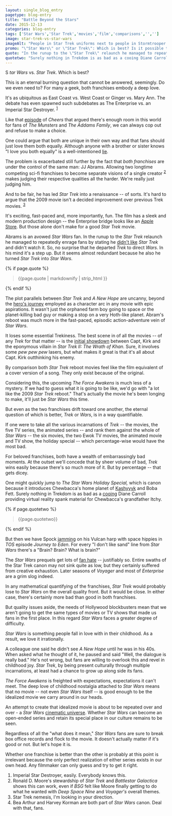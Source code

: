 ```yaml
---
layout: single_blog_entry
pagetype: blog-entry
title: "Battle Beyond the Stars"
date: 2015-12-13
categories: blog-entry
tags: ['Star Wars','Star Trek','movies','film','comparisons','','']
image: star-trek-vs-star-wars
imageAlt: "People in Star Trek uniforms next to people in Stormtrooper costumes."
promo: "\"Star Wars\" or \"Star Trek\": Which is best? Is it possible to even know?"
quote: "In the runup to the \"Star Trek\" relaunch he managed to repeatedly enrage fans by stating he didn't like \"Star Trek\" and didn't watch it."
quotetwo: "Surely nothing in Trekdom is as bad as a cooing Diane Carroll providing virtual reality spank material for Chewbacca's grandfather Itchy."
---  
```

S _tar Wars_ vs. _Star Trek_. Which is best?

This is an eternal burning question that cannot be answered, seemingly. Do we even need to? For many a geek, both franchises embody a deep love.

It's as ubiquitous as East Coast vs. West Coast or Ginger vs. Mary Ann. The debate has even spawned such subdebates as The Enterprise vs. an Imperial Star Destroyer. <sup>[1][1]</sup>

Like that [episode][5] of _Cheers_ that argued there's enough room in this world for fans of _The Munsters_ and _The Addams Family_, we can always cop out and refuse to make a choice.

One could argue that both are unique in their own way and that fans should just love them both equally. Although anyone with a brother or sister knows "I love you both equally" is a well-intentioned [lie][6].

The problem is exacerbated still further by the fact that _both franchises_ are under the control of the same man: JJ Abrams. Allowing two longtime competing sci-fi franchises to become separate visions of a single creator <sup>[2][2]</sup> makes judging their respective qualities all the harder. We're really just judging him.

And to be fair, he has led _Star Trek_ into a renaissance -- of sorts. It's hard to argue that the 2009 movie isn't a decided improvement over previous Trek movies. <sup>[3][3]</sup>

It's exciting, fast-paced and, more importantly, fun. The film has a sleek and modern production design -- the Enterprise bridge looks like an [Apple Store][7]. But those alone don't make for a good _Star Trek_ movie.

Abrams is an avowed _Star Wars_ fan. In the runup to the _Star Trek_ relaunch he managed to repeatedly enrage fans by stating he [didn't like][8] _Star Trek_ and didn't watch it. So, no surprise that he departed _Trek_ to direct _Wars_. In his mind it's a step up. But it seems almost redundant because he also he turned _Star Trek_ into _Star Wars_.

{% if page.quote %}
  <aside class="blog-pullquote">
  <blockquote>{{page.quote | markdownify | strip_html }}</blockquote>
  </aside>
{% endif %}

The plot parallels between _Star Trek_ and _A New Hope_ are uncanny, beyond the [hero's journey][9] employed as a character arc in any movie with epic aspirations. It wasn't just the orphaned farm boy going to space or the planet-killing bad guy or making a stop on a very Hoth-like planet. Abram's reboot was much more in the fast-paced, episodic action-adventure vein of _Star Wars_.

It loses some essential Trekiness. The best scene in of all the movies -- of any _Trek_ for that matter -- is the [initial showdown][15] between Capt, Kirk and the eponymous villain in _Star Trek II: The Wrath of Khan._ Sure, it involves some _pew pew pew_ lasers, but what makes it great is that it's all about Capt. Kirk outthinking his enemy.

By comparison both _Star Trek_ reboot movies feel like the film equivalent of a cover version of a song. They only exist because of the original.

Considering this, the upcoming _The Force Awakens_ is much less of a mystery. If we had to guess what it is going to be like, we'd go with "a lot like the 2009 _Star Trek_ reboot." That's actually the movie he's been longing to make, it'll just be _Star Wars_ this time.

But even as the two franchises drift toward one another, the eternal question of which is better, _Trek_ or _Wars_, is in a way quantifiable.  

If one were to take all the various incarnations of _Trek_ -- the movies, the five TV series, the animated series -- and rank them against the whole of _Star Wars_ -- the six movies, the two Ewok TV movies, the animated movie and TV show, the holiday special -- which percentage-wise would have the most bad.

For beloved franchises, both have a wealth of embarrassingly bad moments. At the outset we'll concede that by sheer volume of bad, _Trek_ wins easily because there's so much more of it. But by percentage -- that gets dicey.

One might quickly jump to _The Star Wars Holiday Special,_ which is canon because it introduces Chewbacca's home planet of [Kashyyyk][11] and Boba Fett. Surely nothing in Trekdom is as bad as a [cooing][10] Diane Carroll providing virtual reality spank material for Chewbacca's grandfather Itchy.

{% if page.quotetwo %}
  <aside class="blog-pullquote">
  <blockquote>{{page.quotetwo}}</blockquote>
  </aside>
{% endif %}

But then we have Spock [jamming][12] on his Vulcan harp with space hippies in _TOS_ episode _Journey to Eden_. For every "I don't like sand" line from _Star Wars_ there's a "Brain? Brain? What is brain?"

The _Star Wars_ prequels get lots of [fan hate][13] -- justifiably so. Entire swaths of the Star Trek canon may not sink quite as low, but they certainly suffered from creative exhaustion. Later seasons of _Voyager_ and most of _Enterprise_ are a grim slog indeed.

In any mathematical quantifying of the franchises, _Star Trek_ would probably lose to _Star Wars_ on the overall quality front. But it would be close. In either case, there's certainly more bad than good in both franchises.

But quality issues aside, the needs of Hollywood blockbusters mean that we aren't going to get the same types of movies or TV shows that made us fans in the first place. In this regard _Star Wars_ faces a greater degree of difficulty.

_Star Wars_ is something people fall in love with in their childhood. As a result, we love it irrationally.

A colleague one said he didn't see _A New Hope_ until he was in his 40s. When asked what he thought of it, he paused and said "Well, the dialogue is really bad." He's not wrong, but fans are willing to overlook this and revel in childhood joy. _Star Trek_, by being present culturally through multiple incarnations, at least had a chance to grow up along side its fans.

_The Force Awakens_ is freighted with expectations, expectations it can't meet. The deep love of childhood nostalgia attached to _Star Wars_ means that no movie -- not even _Star Wars_ itself -- is good enough to be the idealized movie we carry around in our heads.

An attempt to create that idealized movie is about to be repeated over and over - a _Star Wars_ [cinematic universe][14]. Whether  _Star Wars_ can become an open-ended series and retain its special place in our culture remains to be seen.

Regardless of all the "what does it mean," _Star Wars_ fans are sure to break box office records and flock to the movie. It doesn't actually matter if it's good or not. But let's hope it is.

Whether one franchise is better than the other is probably at this point is irrelevant because the only perfect realization of either series exists in our own head. Any filmmaker can only guess and try to get it right.


1. <span id="footnote-one-sw-st"></span>Imperial Star Destroyer, easily. Everybody knows this.
2. <span id="footnote-two-sw-st"></span>Ronald D. Moore's stewardship of _Star Trek_ and _Battlestar Galactica_ shows this can work, even if _BSG_ felt like Moore finally getting to do what he wanted with _Deep Space Nine_ and _Voyager's_ overall themes.
3. <span id="footnote-three-sw-st"></span>Star Trek nemesis, I'm looking in your direction.
4. <span id="footnote-four-sw-st"></span> Bea Arthur and Harvey Korman are both part of _Star Wars_ canon. Deal with that, fans.


[1]:#footnote-one-sw-st
[2]:#footnote-two-sw-st
[3]:#footnote-three-sw-st
[4]:#footnote-four-sw-st
[5]:http://www.imdb.com/title/tt0539770/
[6]:http://www.huffingtonpost.com/entry/parents-biased-toward-first-child_55a3d771e4b0b8145f730667
[7]:http://www.buro247.com/images/fifthavenue_gallery_image4.jpg
[8]:https://www.yahoo.com/movies/bp/j-j-abrams-star-trek-too-philosophical-192548775.html
[9]:https://en.wikipedia.org/wiki/Monomyth
[10]:https://www.youtube.com/watch?v=_CRTow8hFvM&t=2m16s
[11]:http://starwars.wikia.com/wiki/Kashyyyk
[12]:https://www.youtube.com/watch?v=OptLgGtZ9_E
[13]:http://peoplevsgeorge.com/
[14]:http://www.wired.com/2015/11/building-the-star-wars-universe/
[15]:https://www.youtube.com/watch?v=WCpYqWAIwFA
